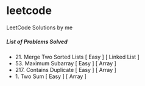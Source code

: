 # leetcode
LeetCode Solutions by me

##### List of Problems Solved
-  21\. Merge Two Sorted Lists    [ Easy ] [ Linked List ]
-  53\. Maximum Subarray          [ Easy ] [ Array ]
- 217\. Contains Duplicate        [ Easy ] [ Array ]
-  1\. Two Sum                    [ Easy ] [ Array ]
